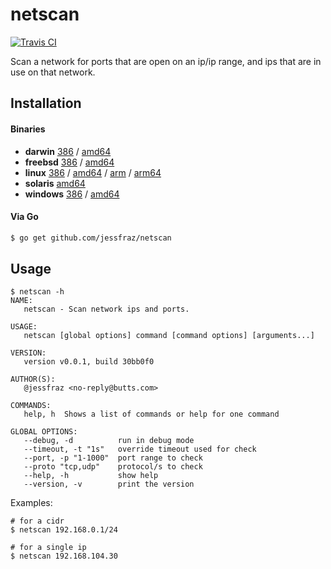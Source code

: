 # netscan

[![Travis CI](https://travis-ci.org/jessfraz/netscan.svg?branch=master)](https://travis-ci.org/jessfraz/netscan)

Scan a network for ports that are open on an ip/ip range, and
ips that are in use on that network.

## Installation

#### Binaries

- **darwin** [386](https://github.com/jessfraz/netscan/releases/download/v0.0.1/netscan-darwin-386) / [amd64](https://github.com/jessfraz/netscan/releases/download/v0.0.1/netscan-darwin-amd64)
- **freebsd** [386](https://github.com/jessfraz/netscan/releases/download/v0.0.1/netscan-freebsd-386) / [amd64](https://github.com/jessfraz/netscan/releases/download/v0.0.1/netscan-freebsd-amd64)
- **linux** [386](https://github.com/jessfraz/netscan/releases/download/v0.0.1/netscan-linux-386) / [amd64](https://github.com/jessfraz/netscan/releases/download/v0.0.1/netscan-linux-amd64) / [arm](https://github.com/jessfraz/netscan/releases/download/v0.0.1/netscan-linux-arm) / [arm64](https://github.com/jessfraz/netscan/releases/download/v0.0.1/netscan-linux-arm64)
- **solaris** [amd64](https://github.com/jessfraz/netscan/releases/download/v0.0.1/netscan-solaris-amd64)
- **windows** [386](https://github.com/jessfraz/netscan/releases/download/v0.0.1/netscan-windows-386) / [amd64](https://github.com/jessfraz/netscan/releases/download/v0.0.1/netscan-windows-amd64)

#### Via Go

```bash
$ go get github.com/jessfraz/netscan
```

## Usage

```console
$ netscan -h
NAME:
   netscan - Scan network ips and ports.

USAGE:
   netscan [global options] command [command options] [arguments...]

VERSION:
   version v0.0.1, build 30bb0f0

AUTHOR(S):
   @jessfraz <no-reply@butts.com>

COMMANDS:
   help, h  Shows a list of commands or help for one command

GLOBAL OPTIONS:
   --debug, -d          run in debug mode
   --timeout, -t "1s"   override timeout used for check
   --port, -p "1-1000"  port range to check
   --proto "tcp,udp"    protocol/s to check
   --help, -h           show help
   --version, -v        print the version
```

Examples:

```console
# for a cidr
$ netscan 192.168.0.1/24

# for a single ip
$ netscan 192.168.104.30
```

